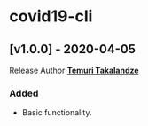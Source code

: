 # covid19-cli

## [v1.0.0] - 2020-04-05

Release Author **[Temuri Takalandze](https://github.com/ABGEO07)**

### Added
- Basic functionality.

